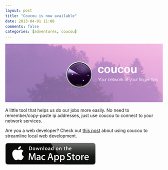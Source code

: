 ```yaml
---
layout: post
title: "Coucou is now available"
date: 2013-04-01 11:08
comments: false
categories: [adventures, coucou]
---
```


![Coucou](/assets/img/old/content/coucou-facebook.jpg)

A little tool that helps us do our jobs more easily. No need to remember/copy-paste ip addresses, just use coucou to connect to your network services.

Are you a web developer? Check out [this post](/blog/2013/03/29/coucou-for-web-developers) about using coucou to streamline local web development.

[![Available on the Mac App Store](/assets/img/old/MacAppStore_download.png)](https://itunes.apple.com/app/coucou/id620436774)
